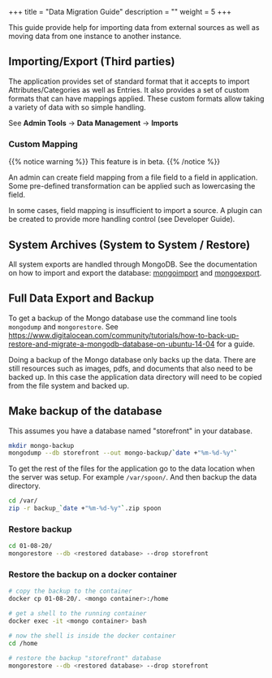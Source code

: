 +++
title = "Data Migration Guide"
description = ""
weight = 5
+++

This guide provide help for importing data from external sources as well as moving data from one instance to another instance.

<!--more-->

## Importing/Export (Third parties)

The application provides set of standard format that it accepts to import Attributes/Categories as well as Entries. It also provides a set of custom formats that can have mappings applied. These custom formats allow taking a variety of data with so simple handling.

See **Admin Tools** -> **Data Management** -> **Imports**

### Custom Mapping

{{% notice warning %}}
This feature is in beta.
{{% /notice %}}

An admin can create field mapping from a file field to a field in application. Some pre-defined transformation can be applied such as lowercasing the field.

In some cases, field mapping is insufficient to import a source. A plugin can be created to provide more handling control (see Developer Guide).

## System Archives (System to System / Restore)

All system exports are handled through MongoDB. See the documentation on how to import and export the database: [mongoimport](https://docs.mongodb.com/manual/reference/program/mongoimport/) and [mongoexport](https://docs.mongodb.com/manual/reference/program/mongoexport/).

## Full Data Export and Backup

To get a backup of the Mongo database use the command line tools `mongodump` and `mongorestore`. See https://www.digitalocean.com/community/tutorials/how-to-back-up-restore-and-migrate-a-mongodb-database-on-ubuntu-14-04 for a guide.

Doing a backup of the Mongo database only backs up the data. There are still resources such as images, pdfs, and documents that also need to be backed up. In this case the application data directory will need to be copied from the file system and backed up.

## Make backup of the database

This assumes you have a database named "storefront" in your database.

```sh
mkdir mongo-backup
mongodump --db storefront --out mongo-backup/`date +"%m-%d-%y"`
```

To get the rest of the files for the application go to the data location when the server was setup. For example `/var/spoon/`. And then backup the data directory.

```sh
cd /var/
zip -r backup_`date +"%m-%d-%y"`.zip spoon
```

### Restore backup

```sh
cd 01-08-20/
mongorestore --db <restored database> --drop storefront 
```

### Restore the backup on a docker container

```sh
# copy the backup to the container
docker cp 01-08-20/. <mongo container>:/home

# get a shell to the running container
docker exec -it <mongo container> bash

# now the shell is inside the docker container
cd /home

# restore the backup "storefront" database
mongorestore --db <restored database> --drop storefront 
```
